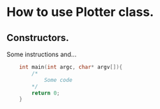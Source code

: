 # How to use Plotter class.

## Constructors.

Some instructions and...

```c
    int main(int argc, char* argv[]){
        /*
            Some code
        */
        return 0;
    }
```